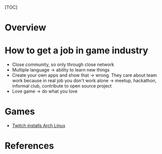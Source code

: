 [TOC]

# Overview

# How to get a job in game industry
- Close community, so only through close network
- Multiple language -> ability to learn new things
- Create your own apps and show that -> wrong. They care about team work because in real job you don't work alone -> meetup, hackathon, informal club, contribute to open source project
- Love game -> do what you love

# Games
- [Twitch installs Arch Linux][1]

# References
[1]: https://www.twitchinstalls.com/ "Twitch installs Arch Linux"
